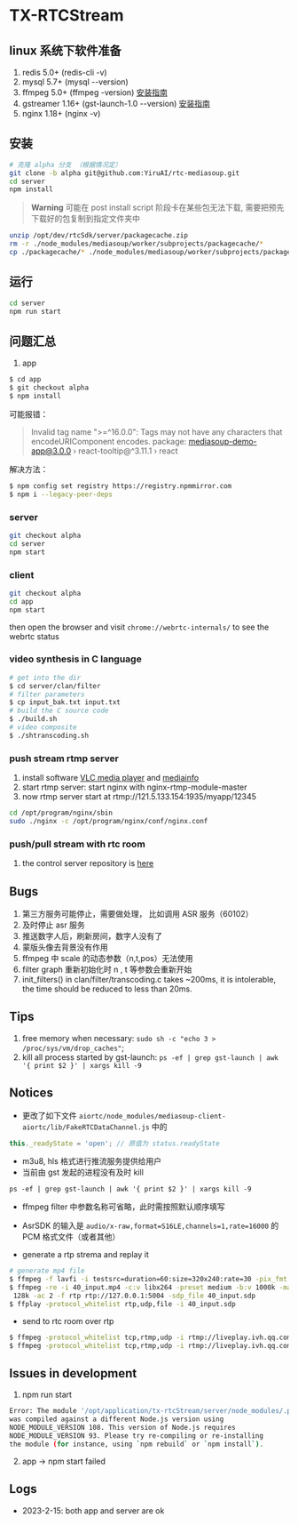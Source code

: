 # TX-RTCStream

## linux 系统下软件准备

1. redis 5.0+ (redis-cli -v)
2. mysql 5.7+ (mysql --version)
3. ffmpeg 5.0+ (ffmpeg -version) [安装指南](https://trac.ffmpeg.org/wiki/CompilationGuide/Ubuntu)
4. gstreamer 1.16+ (gst-launch-1.0 --version) [安装指南](https://gstreamer.freedesktop.org/documentation/installing/on-linux.html?gi-language=c)
5. nginx 1.18+ (nginx -v)

## 安装

```bash
# 克隆 alpha 分支 （根据情况定）
git clone -b alpha git@github.com:YiruAI/rtc-mediasoup.git
cd server
npm install
```

>**Warning**
>可能在 post install script 阶段卡在某些包无法下载, 需要把预先下载好的包复制到指定文件夹中

```bash
unzip /opt/dev/rtcSdk/server/packagecache.zip
rm -r ./node_modules/mediasoup/worker/subprojects/packagecache/*
cp ./packagecache/* ./node_modules/mediasoup/worker/subprojects/packagecache
```

## 运行

```bash
cd server
npm run start
```

## 问题汇总

1. app

```bash
$ cd app
$ git checkout alpha
$ npm install
```

可能报错：
>Invalid tag name ">=^16.0.0": Tags may not have any characters that encodeURIComponent encodes. package: mediasoup-demo-app@3.0.0 › react-tooltip@^3.11.1 › react

解决方法：

```bash
$ npm config set registry https://registry.npmmirror.com
$ npm i --legacy-peer-deps
```

### server

```bash
git checkout alpha
cd server
npm start
```

### client

```bash
git checkout alpha
cd app
npm start
```

then open the browser and visit `chrome://webrtc-internals/` to see the webrtc status

### video synthesis in C language

```bash
# get into the dir
$ cd server/clan/filter
# filter parameters
$ cp input_bak.txt input.txt
# build the C source code
$ ./build.sh
# video composite
$ ./shtranscoding.sh 
```

### push stream rtmp server

1. install software  [VLC media player](https://www.videolan.org/vlc/)  and [mediainfo](https://mediaarea.net/en/MediaInfo)
2. start rtmp server: start nginx with nginx-rtmp-module-master
3. now rtmp server start at  rtmp://121.5.133.154:1935/myapp/12345

```bash
cd /opt/program/nginx/sbin
sudo ./nginx -c /opt/program/nginx/conf/nginx.conf
```

### push/pull stream with rtc room

1. the control server repository is [here](https://github.com/mucosmo/tx-rtcStream)

## Bugs

1. 第三方服务可能停止，需要做处理， 比如调用 ASR 服务（60102）
2. 及时停止 asr 服务
3. 推送数字人后，刷新房间，数字人没有了
4. 蒙版头像去背景没有作用
5. ffmpeg 中 scale 的动态参数（n,t,pos）无法使用
6. filter graph 重新初始化时 n , t 等参数会重新开始
7. init_filters() in clan/filter/transcoding.c takes ~200ms, it is intolerable, the time should be reduced to less than 20ms.

## Tips

1. free memory when necessary: `sudo sh -c "echo 3 > /proc/sys/vm/drop_caches"`;
2. kill all process started by gst-launch: `ps -ef | grep gst-launch | awk '{ print $2 }' | xargs kill -9`

## Notices

* 更改了如下文件 `aiortc/node_modules/mediasoup-client-aiortc/lib/FakeRTCDataChannel.js` 中的

```js
this._readyState = 'open'; // 原值为 status.readyState
```

* m3u8, hls 格式进行推流服务提供给用户
* 当前由 gst 发起的进程没有及时 kill

```shell
ps -ef | grep gst-launch | awk '{ print $2 }' | xargs kill -9
```

* ffmpeg filter 中参数名称可省略，此时需按照默认顺序填写
* AsrSDK 的输入是 `audio/x-raw,format=S16LE,channels=1,rate=16000` 的 PCM 格式文件（或者其他）

* generate a rtp strema and replay it

```bash
# generate mp4 file
$ ffmpeg -f lavfi -i testsrc=duration=60:size=320x240:rate=30 -pix_fmt yuv420p -c:v libx264 -preset ultrafast -tune zerolatency 60_input.mp4
$ ffmpeg -re -i 40_input.mp4 -c:v libx264 -preset medium -b:v 1000k -maxrate 1500k -bufsize 2000k -c:a aac -b:a
 128k -ac 2 -f rtp rtp://127.0.0.1:5004 -sdp_file 40_input.sdp 
$ ffplay -protocol_whitelist rtp,udp,file -i 40_input.sdp
```

* send to rtc room over rtp

```bash
$ ffmpeg -protocol_whitelist tcp,rtmp,udp -i rtmp://liveplay.ivh.qq.com/live/m529869779763201 -map 0:v -c:v vp8 -b:v 1000k -deadline 1 -cpu-used 4 -ssrc 2222 -payload_type 101 -f rtp rtp://121.5.133.154:10037
$ ffmpeg -protocol_whitelist tcp,rtmp,udp -i rtmp://liveplay.ivh.qq.com/live/m577640251523073  -filter_complex '[0:v]boxblur=10:1[v0]' -map [v0] -c:v vp8 -b:v 1000k -deadline 1 -cpu-used 4 -ssrc 2222 -payload_type 101 -f rtp rtp://121.5.133.154:10041
```

## Issues in development

1. npm run start

```bash
Error: The module '/opt/application/tx-rtcStream/server/node_modules/.pnpm/heapdump@0.3.15/build/Release/addon.node'
was compiled against a different Node.js version using
NODE_MODULE_VERSION 108. This version of Node.js requires
NODE_MODULE_VERSION 93. Please try re-compiling or re-installing
the module (for instance, using `npm rebuild` or `npm install`).
```

2. app -> npm start failed 

## Logs

* 2023-2-15: both app and server are ok
